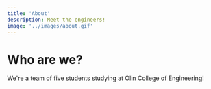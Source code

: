 ```yaml
---
title: 'About'
description: Meet the engineers!
image: '../images/about.gif'
---
```


# Who are we?

We're a team of five students studying at Olin College of Engineering! 